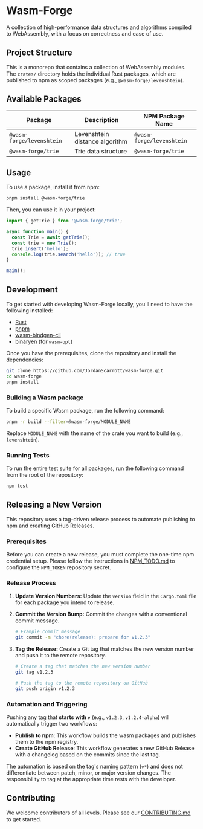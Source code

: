 # Wasm-Forge

A collection of high-performance data structures and algorithms compiled to WebAssembly, with a focus on correctness and ease of use.

## Project Structure

This is a monorepo that contains a collection of WebAssembly modules. The `crates/` directory holds the individual Rust packages, which are published to npm as scoped packages (e.g., `@wasm-forge/levenshtein`).

## Available Packages

| Package                   | Description                               | NPM Package Name          |
| ------------------------- | ----------------------------------------- | ------------------------- |
| `@wasm-forge/levenshtein` | Levenshtein distance algorithm            | `@wasm-forge/levenshtein` |
| `@wasm-forge/trie`        | Trie data structure                       | `@wasm-forge/trie`        |

## Usage

To use a package, install it from npm:

```bash
pnpm install @wasm-forge/trie
```

Then, you can use it in your project:

```javascript
import { getTrie } from '@wasm-forge/trie';

async function main() {
  const Trie = await getTrie();
  const trie = new Trie();
  trie.insert('hello');
  console.log(trie.search('hello')); // true
}

main();
```

## Development

To get started with developing Wasm-Forge locally, you'll need to have the following installed:
- [Rust](https://www.rust-lang.org/tools/install)
- [pnpm](https://pnpm.io/installation)
- [wasm-bindgen-cli](https://rustwasm.github.io/wasm-bindgen/reference/cli.html)
- [binaryen](https://github.com/WebAssembly/binaryen) (for `wasm-opt`)

Once you have the prerequisites, clone the repository and install the dependencies:

```bash
git clone https://github.com/JordanScarrott/wasm-forge.git
cd wasm-forge
pnpm install
```

### Building a Wasm package

To build a specific Wasm package, run the following command:

```bash
pnpm -r build --filter=@wasm-forge/MODULE_NAME
```
Replace `MODULE_NAME` with the name of the crate you want to build (e.g., `levenshtein`).

### Running Tests

To run the entire test suite for all packages, run the following command from the root of the repository:

```bash
npm test
```

## Releasing a New Version

This repository uses a tag-driven release process to automate publishing to npm and creating GitHub Releases.

### Prerequisites

Before you can create a new release, you must complete the one-time npm credential setup. Please follow the instructions in [NPM_TODO.md](NPM_TODO.md) to configure the `NPM_TOKEN` repository secret.

### Release Process

1.  **Update Version Numbers:**
    Update the `version` field in the `Cargo.toml` file for each package you intend to release.

2.  **Commit the Version Bump:**
    Commit the changes with a conventional commit message.
    ```bash
    # Example commit message
    git commit -m "chore(release): prepare for v1.2.3"
    ```

3.  **Tag the Release:**
    Create a Git tag that matches the new version number and push it to the remote repository.

    ```bash
    # Create a tag that matches the new version number
    git tag v1.2.3

    # Push the tag to the remote repository on GitHub
    git push origin v1.2.3
    ```

### Automation and Triggering

Pushing any tag that **starts with `v`** (e.g., `v1.2.3`, `v1.2.4-alpha`) will automatically trigger two workflows:
*   **Publish to npm**: This workflow builds the wasm packages and publishes them to the npm registry.
*   **Create GitHub Release**: This workflow generates a new GitHub Release with a changelog based on the commits since the last tag.

The automation is based on the tag's naming pattern (`v*`) and does not differentiate between patch, minor, or major version changes. The responsibility to tag at the appropriate time rests with the developer.

## Contributing

We welcome contributors of all levels. Please see our [CONTRIBUTING.md](CONTRIBUTING.md) to get started.
